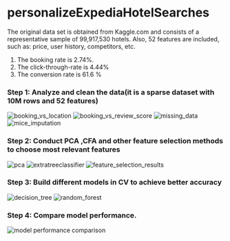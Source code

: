 # personalizeExpediaHotelSearches

The original data set is obtained from Kaggle.com and consists of a representative sample of 99,917,530
hotels. Also, 52 features are included, such as: price, user history, competitors, etc.

1. The booking rate is 2.74%.
2. The click-through-rate is 4.44%
3. The conversion rate is 61.6 %


### Step 1: Analyze and clean the data(it is a sparse dataset with 10M rows and 52 features)
![booking_vs_location](https://user-images.githubusercontent.com/27776652/32145958-a929601a-bc9e-11e7-9902-2c277cbc35d6.PNG)
![booking_vs_review_score](https://user-images.githubusercontent.com/27776652/32145959-a938c65e-bc9e-11e7-8e57-013553bccb7f.PNG)
![missing_data](https://user-images.githubusercontent.com/27776652/32145964-a98bfb4e-bc9e-11e7-98fc-d81e82aba258.png)
![mice_imputation](https://user-images.githubusercontent.com/27776652/32145963-a97d1066-bc9e-11e7-9532-f008e8c10679.PNG)

### Step 2: Conduct PCA ,CFA and other feature selection methods to choose most relevant features
![pca](https://user-images.githubusercontent.com/27776652/32145966-a9aedbbe-bc9e-11e7-9761-f47a34ff854f.PNG)
![extratreeclassifier](https://user-images.githubusercontent.com/27776652/32145961-a957bdfc-bc9e-11e7-966d-8a184b289374.PNG)
![feature_selection_results](https://user-images.githubusercontent.com/27776652/32145962-a96a1024-bc9e-11e7-8d99-15fa9f0acabf.PNG)

### Step 3: Build different models in CV to achieve better accuracy
![decision_tree](https://user-images.githubusercontent.com/27776652/32146012-419df158-bc9f-11e7-867e-145e9fcd6966.PNG)
![random_forest](https://user-images.githubusercontent.com/27776652/32146013-41c17f42-bc9f-11e7-96db-8741f802b9e4.PNG)

### Step 4: Compare model performance.
![model performance comparison](https://user-images.githubusercontent.com/27776652/32145965-a99e873c-bc9e-11e7-9c54-8868cbbd68ec.PNG)

